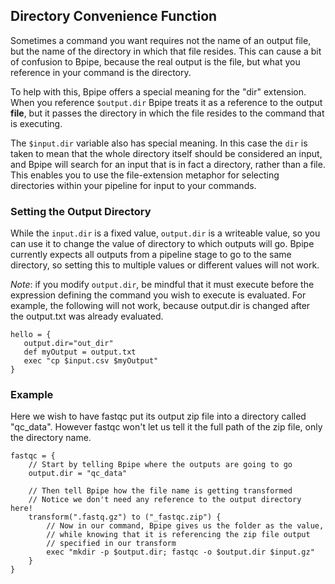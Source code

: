 ## Directory Convenience Function ##

Sometimes a command you want requires not the name of an output file, but the name of the directory in which that file resides. This can cause a bit of confusion to Bpipe, because the real output is the file, but what you reference in your command is the directory.

To help with this, Bpipe offers a special meaning for the "dir" extension. When you reference `$output.dir` Bpipe treats it as a reference to the output **file**, but it passes the directory in which the file resides to the command that is executing.

The `$input.dir` variable also has special meaning. In this case the `dir` is taken to mean that the whole directory itself should be considered an input, and Bpipe will search for an input that is in fact a directory, rather than a file. This enables you to use the file-extension metaphor for selecting directories within your pipeline for input to your commands.

### Setting the Output Directory ###

While the `input.dir` is a fixed value, `output.dir` is a writeable value, so you can use it to change the value of directory to which outputs will go. Bpipe currently expects all outputs from a pipeline stage to go to the same directory, so setting this to multiple values or different values will not work.

_Note_: if you modify `output.dir`, be mindful that it must execute before the expression defining the command you wish to execute is evaluated. For example, the following will not work, because output.dir is changed after the output.txt was already evaluated.

```
hello = {
   output.dir="out_dir"
   def myOutput = output.txt
   exec "cp $input.csv $myOutput"
}
```

### Example ###

Here we wish to have fastqc put its output zip file into a directory called "qc\_data". However fastqc won't let us tell it the full path of the zip file, only the directory name.
```
fastqc = {
    // Start by telling Bpipe where the outputs are going to go
    output.dir = "qc_data"

    // Then tell Bpipe how the file name is getting transformed
    // Notice we don't need any reference to the output directory here!
    transform(".fastq.gz") to ("_fastqc.zip") {
        // Now in our command, Bpipe gives us the folder as the value,
        // while knowing that it is referencing the zip file output 
        // specified in our transform
        exec "mkdir -p $output.dir; fastqc -o $output.dir $input.gz" 
    }
}
```